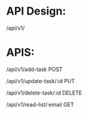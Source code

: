 
# API Design:
/api/v1/

# APIS:

/api/v1/add-task
POST

/api/v1/update-task/:id
PUT

/api/v1/delete-task/:id
DELETE

/api/v1/read-list/:email
GET